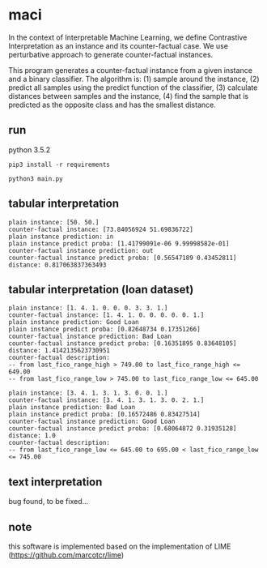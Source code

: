 # maci

In the context of Interpretable Machine Learning, we define Contrastive Interpretation as an instance and its counter-factual case. We use perturbative approach to generate counter-factual instances.

This program generates a counter-factual instance from a given instance and a binary classifier. The algorithm is: (1) sample around the instance, (2) predict all samples using the predict function of the classifier, (3) calculate distances between samples and the instance, (4) find the sample that is predicted as the opposite class and has the smallest distance.

## run

python 3.5.2

```pip3 install -r requirements```

```python3 main.py```

## tabular interpretation

```
plain instance: [50. 50.]
counter-factual instance: [73.84056924 51.69836722]
plain instance prediction: in
plain instance predict proba: [1.41799091e-06 9.99998582e-01]
counter-factual instance prediction: out
counter-factual instance predict proba: [0.56547189 0.43452811]
distance: 0.817063837363493
```

## tabular interpretation (loan dataset)

```
plain instance: [1. 4. 1. 0. 0. 0. 3. 3. 1.]
counter-factual instance: [1. 4. 1. 0. 0. 0. 0. 0. 1.]
plain instance prediction: Good Loan
plain instance predict proba: [0.82648734 0.17351266]
counter-factual instance prediction: Bad Loan
counter-factual instance predict proba: [0.16351895 0.83648105]
distance: 1.4142135623730951
counter-factual description:
-- from last_fico_range_high > 749.00 to last_fico_range_high <= 649.00
-- from last_fico_range_low > 745.00 to last_fico_range_low <= 645.00
```

```
plain instance: [3. 4. 1. 3. 1. 3. 0. 0. 1.]
counter-factual instance: [3. 4. 1. 3. 1. 3. 0. 2. 1.]
plain instance prediction: Bad Loan
plain instance predict proba: [0.16572486 0.83427514]
counter-factual instance prediction: Good Loan
counter-factual instance predict proba: [0.68064872 0.31935128]
distance: 1.0
counter-factual description:
-- from last_fico_range_low <= 645.00 to 695.00 < last_fico_range_low <= 745.00
```

## text interpretation

bug found, to be fixed...

## note
this software is implemented based on the implementation of LIME (https://github.com/marcotcr/lime)
